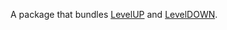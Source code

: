 A package that bundles [LevelUP](https://github.com/rvagg/node-levelup) and [LevelDOWN](https://github.com/rvagg/node-leveldown).